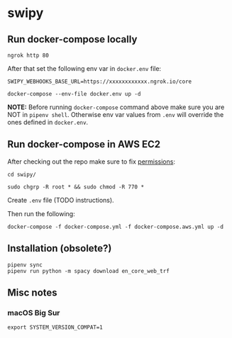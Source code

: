 # swipy

## Run docker-compose locally

```
ngrok http 80
```

After that set the following env var in `docker.env` file:
```
SWIPY_WEBHOOKS_BASE_URL=https://xxxxxxxxxxxx.ngrok.io/core
```

```
docker-compose --env-file docker.env up -d
```
**NOTE:** Before running `docker-compose` command above make sure you are NOT in `pipenv shell`. Otherwise env var
values from `.env` will override the ones defined in `docker.env`.

## Run docker-compose in AWS EC2

After checking out the repo make sure to fix [permissions](
https://rasa.com/docs/rasa-x/installation-and-setup/install/docker-compose#permissions-on-mounted-directories):
```
cd swipy/
```
```
sudo chgrp -R root * && sudo chmod -R 770 *
```

Create `.env` file (TODO instructions).

Then run the following:
```
docker-compose -f docker-compose.yml -f docker-compose.aws.yml up -d
```

## Installation (obsolete?)
```
pipenv sync
pipenv run python -m spacy download en_core_web_trf
```

## Misc notes

### macOS Big Sur

```
export SYSTEM_VERSION_COMPAT=1
```
